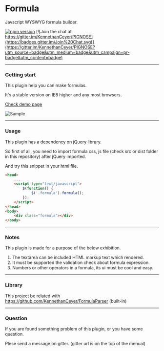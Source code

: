 # Formula
Javscript WYSWYG formula builder.

[![npm version](https://badge.fury.io/js/jquery-formula.svg)](https://badge.fury.io/js/jquery-formula) [![Join the chat at https://gitter.im/KennethanCeyer/PIGNOSE](https://badges.gitter.im/Join%20Chat.svg)](https://gitter.im/KennethanCeyer/PIGNOSE?utm_source=badge&utm_medium=badge&utm_campaign=pr-badge&utm_content=badge)

----

### Getting start

This plugin help you can make formulas.

It's a stable version on IE8 higher and any most browsers.

[Check demo page](http://www.pigno.se/barn/PIGNOSE-Formula)

![Sample](http://www.nhpcw.com/upload/%25EB%258B%25A4%25EC%259A%25B4%25EB%25A1%259C%25EB%2593%259C%2B%25284%2529_032116101121.png)

----

### Usage

This plugin has a dependency on jQuery library.

So first of all, you need to import formula css, js file (check src or dist folder in this repository) after jQuery imported.

And try this snippet in your html file.

```html
<head>
	...
	<script type="text/javascript">
		$(function() {
			$('.formula').formula();
		});
	</script>
</head>
<body>
	<div class="formula"></div>
</body>
```

----

### Notes

This plugin is made for a purpose of the below exhibition.

1. The textarea can be included HTML markup text which rendered.
2. It must be supported the validation check about formula expression.
3. Numbers or other operators in a formula, its ui must be cool and easy.

----

### Library

This project be related with https://github.com/KennethanCeyer/FormulaParser (built-in)

----

### Question

If you are found something problem of this plugin, or you have some question.

Plese send a message on gitter. (gitter url is on the top of the menual)

